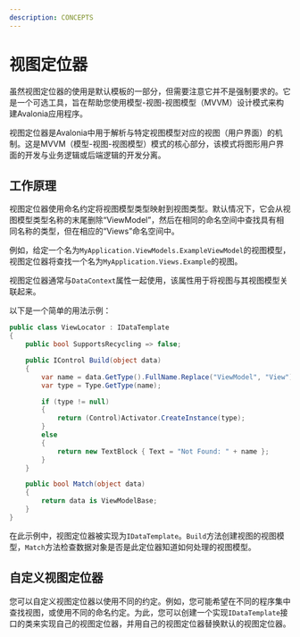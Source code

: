 ```yaml
---
description: CONCEPTS
---
```


# 视图定位器

虽然视图定位器的使用是默认模板的一部分，但需要注意它并不是强制要求的。它是一个可选工具，旨在帮助您使用模型-视图-视图模型（MVVM）设计模式来构建Avalonia应用程序。

视图定位器是Avalonia中用于解析与特定视图模型对应的视图（用户界面）的机制。这是MVVM（模型-视图-视图模型）模式的核心部分，该模式将图形用户界面的开发与业务逻辑或后端逻辑的开发分离。

## 工作原理

视图定位器使用命名约定将视图模型类型映射到视图类型。默认情况下，它会从视图模型类型名称的末尾删除“ViewModel”，然后在相同的命名空间中查找具有相同名称的类型，但在相应的“Views”命名空间中。

例如，给定一个名为`MyApplication.ViewModels.ExampleViewModel`的视图模型，视图定位器将查找一个名为`MyApplication.Views.Example`的视图。

视图定位器通常与`DataContext`属性一起使用，该属性用于将视图与其视图模型关联起来。

以下是一个简单的用法示例：

```cs
public class ViewLocator : IDataTemplate
{
    public bool SupportsRecycling => false;

    public IControl Build(object data)
    {
        var name = data.GetType().FullName.Replace("ViewModel", "View");
        var type = Type.GetType(name);

        if (type != null)
        {
            return (Control)Activator.CreateInstance(type);
        }
        else
        {
            return new TextBlock { Text = "Not Found: " + name };
        }
    }

    public bool Match(object data)
    {
        return data is ViewModelBase;
    }
}
```

在此示例中，视图定位器被实现为`IDataTemplate`。`Build`方法创建视图的视图模型，`Match`方法检查数据对象是否是此定位器知道如何处理的视图模型。

## 自定义视图定位器

您可以自定义视图定位器以使用不同的约定。例如，您可能希望在不同的程序集中查找视图，或使用不同的命名约定。为此，您可以创建一个实现`IDataTemplate`接口的类来实现自己的视图定位器，并用自己的视图定位器替换默认的视图定位器。












